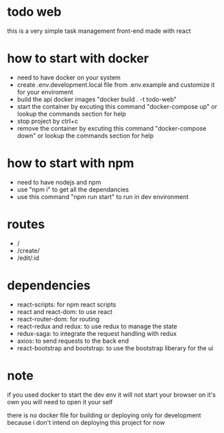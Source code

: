 # todo web

this is a very simple task management front-end made with react

# how to start with docker

- need to have docker on your system
- create .env.development.local file from .env.example and customize it for your enviroment
- build the api docker images "docker build . -t todo-web"
- start the container by excuting this command "docker-compose up" or lookup the commands section for help
- stop project by ctrl+c
- remove the container by excuting this command "docker-compose down" or lookup the commands section for help

# how to start with npm

- need to have nodejs and npm
- use "npm i" to get all the dependancies
- use this command "npm run start" to run in dev environment

# routes

- /
- /create/
- /edit/:id

# dependencies

- react-scripts: for npm react scripts
- react and react-dom: to use react
- react-router-dom: for routing
- react-redux and redux: to use redux to manage the state
- redux-saga: to integrate the request handling with redux
- axios: to send requests to the back end
- react-bootstrap and bootstrap: to use the bootstrap liberary for the ui

# note

<p>
if you used docker to start the dev env it will not start your browser on it's own you will need to open it your self
</p>
<p>
there is no docker file for building or deploying only for development
because i don't intend on deploying this project for now
</p>
